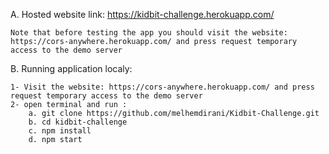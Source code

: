 A.  Hosted website link: https://kidbit-challenge.herokuapp.com/

    Note that before testing the app you should visit the website:
    https://cors-anywhere.herokuapp.com/ and press request temporary access to the demo server

B. Running application localy:

    1- Visit the website: https://cors-anywhere.herokuapp.com/ and press request temporary access to the demo server
    2- open terminal and run :
        a. git clone https://github.com/melhemdirani/Kidbit-Challenge.git
        b. cd kidbit-challenge 
        c. npm install
        d. npm start